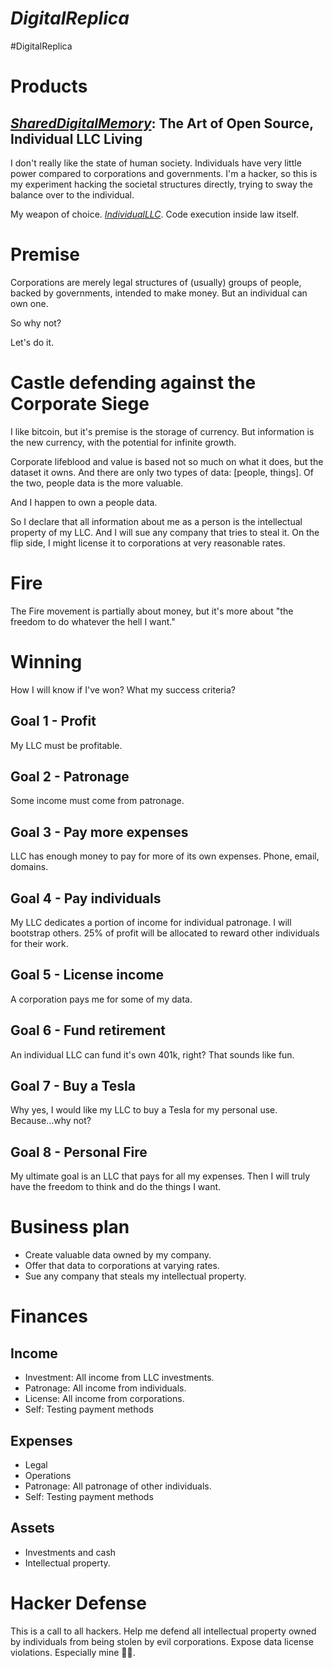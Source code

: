 # *DigitalReplica*
#DigitalReplica

# Products
## [*SharedDigitalMemory*](): The Art of Open Source, Individual LLC Living

I don't really like the state of human society. Individuals have very little power compared to corporations and governments. I'm a hacker, so this is my experiment hacking the societal structures directly, trying to sway the balance over to the individual.

My weapon of choice. [*IndividualLLC*](). Code execution inside law itself.

# Premise
Corporations are merely legal structures of (usually) groups of people, backed by governments, intended to make money. But an individual can own one.

So why not?

Let's do it.

# Castle defending against the Corporate Siege
I like bitcoin, but it's premise is the storage of currency. But information is the new currency, with the potential for infinite growth.

Corporate lifeblood and value is based not so much on what it does, but the dataset it owns. And there are only two types of data: [people, things]. Of the two, people data is the more valuable.

And I happen to own a people data.

So I declare that all information about me as a person is the intellectual property of my LLC. And I will sue any company that tries to steal it. On the flip side, I might license it to corporations at very reasonable rates.

# Fire
The Fire movement is partially about money, but it's more about "the freedom to do whatever the hell I want."

# Winning
How I will know if I've won? What my success criteria?

## Goal 1 - Profit
My LLC must be profitable.

## Goal 2 - Patronage
Some income must come from patronage.

## Goal 3 - Pay more expenses
LLC has enough money to pay for more of its own expenses. Phone, email, domains.

## Goal 4 - Pay individuals
My LLC dedicates a portion of income for individual patronage. I will bootstrap others. 25% of profit will be allocated to reward other individuals for their work.

## Goal 5 - License income
A corporation pays me for some of my data.

## Goal 6 - Fund retirement
An individual LLC can fund it's own 401k, right? That sounds like fun.

## Goal 7 - Buy a Tesla
Why yes, I would like my LLC to buy a Tesla for my personal use. Because...why not?

## Goal 8 - Personal Fire
My ultimate goal is an LLC that pays for all my expenses. Then I will truly have the freedom to think and do the things I want.

# Business plan
* Create valuable data owned by my company.
* Offer that data to corporations at varying rates.
* Sue any company that steals my intellectual property.

# Finances
## Income
* Investment: All income from LLC investments.
* Patronage: All income from individuals.
* License: All income from corporations.
* Self: Testing payment methods

## Expenses
* Legal
* Operations
* Patronage: All patronage of other individuals.
* Self: Testing payment methods

## Assets
* Investments and cash
* Intellectual property.

# Hacker Defense
This is a call to all hackers. Help me defend all intellectual property owned by individuals from being stolen by evil corporations. Expose data license violations. Especially mine 👿😀.

